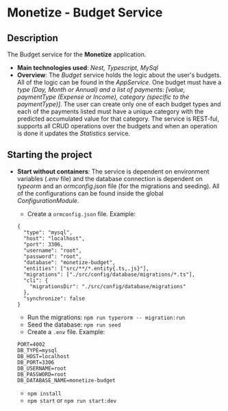 # Monetize - Budget Service

## Description

The Budget service for the **Monetize** application.

- **Main technologies used**: _Nest, Typescript, MySql_
- **Overview**: The _Budget_ service holds the logic about the user's budgets. All of the logic can be found in the _AppService_. One budget must have a _type (Day, Month or Annual) and a list of payments: [value, paymentType (Expense or Income), category (specific to the paymentType)]_. The user can create only one of each budget types and each of the payments listed must have a unique category with the predicted accumulated value for that category. The service is REST-ful, supports all CRUD operations over the budgets and when an operation is done it updates the _Statistics_ service.

## Starting the project

- **Start without containers**: The service is dependent on environment variables (_.env_ file) and the database connection is dependent on _typeorm_ and an _ormconfig.json_ file (for the migrations and seeding). All of the configurations can be found inside the global _ConfigurationModule_.

  - Create a `ormconfig.json` file. Example:

  ```
  {
    "type": "mysql",
    "host": "localhost",
    "port": 3306,
    "username": "root",
    "password": "root",
    "database": "monetize-budget",
    "entities": ["src/**/*.entity{.ts,.js}"],
    "migrations": ["./src/config/database/migrations/*.ts"],
    "cli": {
      "migrationsDir": "./src/config/database/migrations"
    },
    "synchronize": false
  }

  ```

  - Run the migrations: `npm run typerorm -- migration:run`
  - Seed the database: `npm run seed`
  - Create a `.env` file. Example:

  ```
  PORT=4002
  DB_TYPE=mysql
  DB_HOST=localhost
  DB_PORT=3306
  DB_USERNAME=root
  DB_PASSWORD=root
  DB_DATABASE_NAME=monetize-budget
  ```

  - `npm install`
  - `npm start` or `npm run start:dev`
